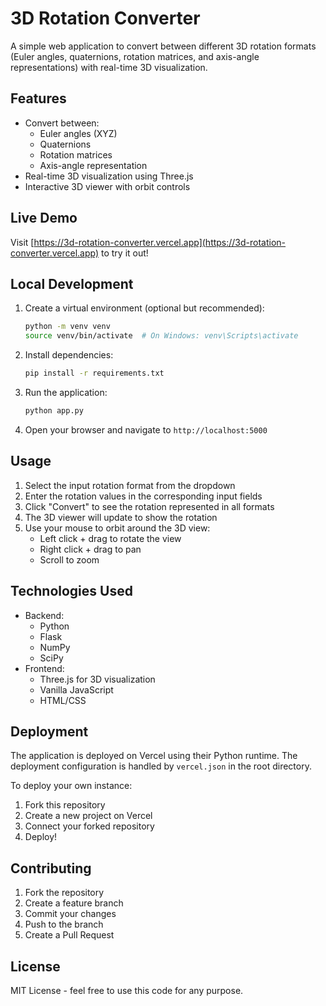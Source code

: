 # 3D Rotation Converter

A simple web application to convert between different 3D rotation formats (Euler angles, quaternions, rotation matrices, and axis-angle representations) with real-time 3D visualization.

## Features

- Convert between:
  - Euler angles (XYZ)
  - Quaternions
  - Rotation matrices
  - Axis-angle representation
- Real-time 3D visualization using Three.js
- Interactive 3D viewer with orbit controls

## Live Demo

Visit [https://3d-rotation-converter.vercel.app](https://3d-rotation-converter.vercel.app) to try it out!

## Local Development

1. Create a virtual environment (optional but recommended):
   ```bash
   python -m venv venv
   source venv/bin/activate  # On Windows: venv\Scripts\activate
   ```

2. Install dependencies:
   ```bash
   pip install -r requirements.txt
   ```

3. Run the application:
   ```bash
   python app.py
   ```

4. Open your browser and navigate to `http://localhost:5000`

## Usage

1. Select the input rotation format from the dropdown
2. Enter the rotation values in the corresponding input fields
3. Click "Convert" to see the rotation represented in all formats
4. The 3D viewer will update to show the rotation
5. Use your mouse to orbit around the 3D view:
   - Left click + drag to rotate the view
   - Right click + drag to pan
   - Scroll to zoom

## Technologies Used

- Backend:
  - Python
  - Flask
  - NumPy
  - SciPy
- Frontend:
  - Three.js for 3D visualization
  - Vanilla JavaScript
  - HTML/CSS

## Deployment

The application is deployed on Vercel using their Python runtime. The deployment configuration is handled by `vercel.json` in the root directory.

To deploy your own instance:

1. Fork this repository
2. Create a new project on Vercel
3. Connect your forked repository
4. Deploy!

## Contributing

1. Fork the repository
2. Create a feature branch
3. Commit your changes
4. Push to the branch
5. Create a Pull Request

## License

MIT License - feel free to use this code for any purpose.
